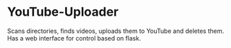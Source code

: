 # YouTube-Uploader
Scans directories, finds videos, uploads them to YouTube and deletes them. Has a web interface for control based on flask.
